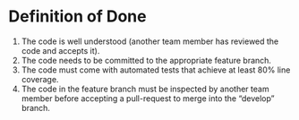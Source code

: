 # Definition of Done

1.  The code is well understood (another team member has reviewed the code and accepts it).
2.  The code needs to be committed to the appropriate feature branch.
3.  The code must come with automated tests that achieve at least 80% line coverage.
4.  The code in the feature branch must be inspected by another team member before accepting a pull-request to merge into the “develop” branch.
